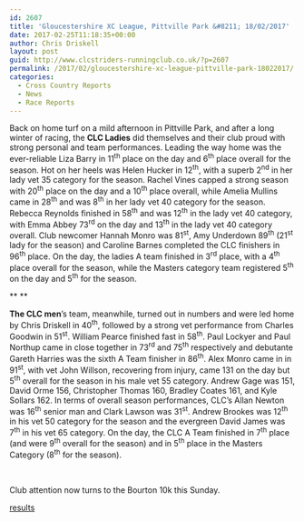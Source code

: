 ```yaml
---
id: 2607
title: 'Gloucestershire XC League, Pittville Park &#8211; 18/02/2017'
date: 2017-02-25T11:18:35+00:00
author: Chris Driskell
layout: post
guid: http://www.clcstriders-runningclub.co.uk/?p=2607
permalink: /2017/02/gloucestershire-xc-league-pittville-park-18022017/
categories:
  - Cross Country Reports
  - News
  - Race Reports
---
```

Back on home turf on a mild afternoon in Pittville Park, and after a long winter of racing, the **CLC Ladies** did themselves and their club proud with strong personal and team performances. Leading the way home was the ever-reliable Liza Barry in 11<sup>th</sup> place on the day and 6<sup>th</sup> place overall for the season. Hot on her heels was Helen Hucker in 12<sup>th</sup>, with a superb 2<sup>nd</sup> in her lady vet 35 category for the season. Rachel Vines capped a strong season with 20<sup>th</sup> place on the day and a 10<sup>th</sup> place overall, while Amelia Mullins came in 28<sup>th</sup> and was 8<sup>th</sup> in her lady vet 40 category for the season. Rebecca Reynolds finished in 58<sup>th</sup> and was 12<sup>th</sup> in the lady vet 40 category, with Emma Abbey 73<sup>rd</sup> on the day and 13<sup>th</sup> in the lady vet 40 category overall. Club newcomer Hannah Monro was 81<sup>st</sup>, Amy Underdown 89<sup>th</sup> (21<sup>st</sup> lady for the season) and Caroline Barnes completed the CLC finishers in 96<sup>th</sup> place. On the day, the ladies A team finished in 3<sup>rd</sup> place, with a 4<sup>th</sup> place overall for the season, while the Masters category team registered 5<sup>th</sup> on the day and 5<sup>th</sup> for the season.

** **

**The CLC men**’s team, meanwhile, turned out in numbers and were led home by Chris Driskell in 40<sup>th</sup>, followed by a strong vet performance from Charles Goodwin in 51<sup>st</sup>. William Pearce finished fast in 58<sup>th</sup>. Paul Lockyer and Paul Northup came in close together in 73<sup>rd</sup> and 75<sup>th</sup> respectively and debutante Gareth Harries was the sixth A Team finisher in 86<sup>th</sup>. Alex Monro came in in 91<sup>st</sup>, with vet John Willson, recovering from injury, came 131 on the day but 5<sup>th</sup> overall for the season in his male vet 55 category. Andrew Gage was 151, David Orme 156, Christopher Thomas 160, Bradley Coates 161, and Kyle Sollars 162. In terms of overall season performances, CLC’s Allan Newton was 16<sup>th</sup> senior man and Clark Lawson was 31<sup>st</sup>. Andrew Brookes was 12<sup>th</sup> in his vet 50 category for the season and the evergreen David James was 7<sup>th</sup> in his vet 65 category. On the day, the CLC A Team finished in 7<sup>th</sup> place (and were 9<sup>th</sup> overall for the season) and in 5<sup>th</sup> place in the Masters Category (8<sup>th</sup> for the season).

&nbsp;

Club attention now turns to the Bourton 10k this Sunday.

[results](https://www.athletics4u.co.uk/app/download/6597499/EventStandings_version+1.pdf)